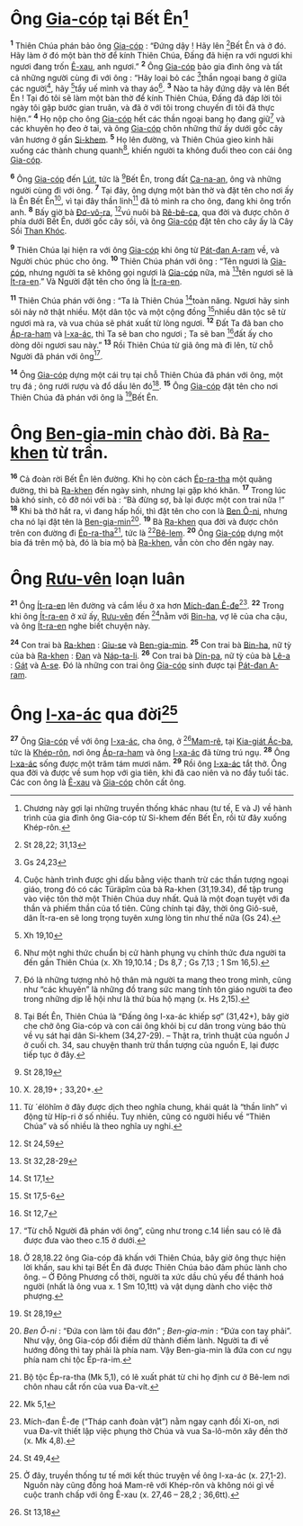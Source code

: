# Ông [Gia-cóp]() tại Bết Ên[^1-e81cba83-6d58-4750-ae73-6d646b20e410]

<sup><b>1</b></sup> Thiên Chúa phán bảo ông [Gia-cóp]() : “Đứng dậy ! Hãy lên [^1@-e81cba83-6d58-4750-ae73-6d646b20e410]Bết Ên và ở đó. Hãy làm ở đó một bàn thờ để kính Thiên Chúa, Đấng đã hiện ra với ngươi khi ngươi đang trốn [Ê-xau](), anh ngươi.” <sup><b>2</b></sup> Ông [Gia-cóp]() bảo gia đình ông và tất cả những người cùng đi với ông : “Hãy loại bỏ các [^2@-e81cba83-6d58-4750-ae73-6d646b20e410]thần ngoại bang ở giữa các người[^2-e81cba83-6d58-4750-ae73-6d646b20e410], hãy [^3@-e81cba83-6d58-4750-ae73-6d646b20e410]tẩy uế mình và thay áo[^3-e81cba83-6d58-4750-ae73-6d646b20e410]. <sup><b>3</b></sup> Nào ta hãy đứng dậy và lên Bết Ên ! Tại đó tôi sẽ làm một bàn thờ để kính Thiên Chúa, Đấng đã đáp lời tôi ngày tôi gặp bước gian truân, và đã ở với tôi trong chuyến đi tôi đã thực hiện.” <sup><b>4</b></sup> Họ nộp cho ông [Gia-cóp]() hết các thần ngoại bang họ đang giữ[^4-e81cba83-6d58-4750-ae73-6d646b20e410] và các khuyên họ đeo ở tai, và ông [Gia-cóp]() chôn những thứ ấy dưới gốc cây vân hương ở gần [Si-khem](). <sup><b>5</b></sup> Họ lên đường, và Thiên Chúa gieo kinh hãi xuống các thành chung quanh[^5-e81cba83-6d58-4750-ae73-6d646b20e410], khiến người ta không đuổi theo con cái ông [Gia-cóp]().

<sup><b>6</b></sup> Ông [Gia-cóp]() đến [Lút](), tức là [^4@-e81cba83-6d58-4750-ae73-6d646b20e410]Bết Ên, trong đất [Ca-na-an](), ông và những người cùng đi với ông. <sup><b>7</b></sup> Tại đây, ông dựng một bàn thờ và đặt tên cho nơi ấy là Ên Bết Ên[^6-e81cba83-6d58-4750-ae73-6d646b20e410], vì tại đây thần linh[^7-e81cba83-6d58-4750-ae73-6d646b20e410] đã tỏ mình ra cho ông, đang khi ông trốn anh. <sup><b>8</b></sup> Bấy giờ bà [Đơ-vô-ra](), [^5@-e81cba83-6d58-4750-ae73-6d646b20e410]vú nuôi bà [Rê-bê-ca](), qua đời và được chôn ở phía dưới Bết Ên, dưới gốc cây sồi, và ông [Gia-cóp]() đặt tên cho cây ấy là Cây Sồi [Than Khóc]().

<sup><b>9</b></sup> Thiên Chúa lại hiện ra với ông [Gia-cóp]() khi ông từ [Pát-đan A-ram]() về, và Người chúc phúc cho ông. <sup><b>10</b></sup> Thiên Chúa phán với ông : “Tên ngươi là [Gia-cóp](), nhưng người ta sẽ không gọi ngươi là [Gia-cóp]() nữa, mà [^6@-e81cba83-6d58-4750-ae73-6d646b20e410]tên ngươi sẽ là [Ít-ra-en]().” Và Người đặt tên cho ông là [Ít-ra-en]().

<sup><b>11</b></sup> Thiên Chúa phán với ông : “Ta là Thiên Chúa [^7@-e81cba83-6d58-4750-ae73-6d646b20e410]toàn năng. Ngươi hãy sinh sôi nảy nở thật nhiều. Một dân tộc và một cộng đồng [^8@-e81cba83-6d58-4750-ae73-6d646b20e410]nhiều dân tộc sẽ từ ngươi mà ra, và vua chúa sẽ phát xuất từ lòng ngươi. <sup><b>12</b></sup> Đất Ta đã ban cho [Áp-ra-ham]() và [I-xa-ác](), thì Ta sẽ ban cho ngươi ; Ta sẽ ban [^9@-e81cba83-6d58-4750-ae73-6d646b20e410]đất ấy cho dòng dõi ngươi sau này.” <sup><b>13</b></sup> Rồi Thiên Chúa từ giã ông mà đi lên, từ chỗ Người đã phán với ông[^8-e81cba83-6d58-4750-ae73-6d646b20e410].

<sup><b>14</b></sup> Ông [Gia-cóp]() dựng một cái trụ tại chỗ Thiên Chúa đã phán với ông, một trụ đá ; ông rưới rượu và đổ dầu lên đó[^9-e81cba83-6d58-4750-ae73-6d646b20e410]. <sup><b>15</b></sup> Ông [Gia-cóp]() đặt tên cho nơi Thiên Chúa đã phán với ông là [^10@-e81cba83-6d58-4750-ae73-6d646b20e410]Bết Ên.

# Ông [Ben-gia-min]() chào đời. Bà [Ra-khen]() từ trần.

<sup><b>16</b></sup> Cả đoàn rời Bết Ên lên đường. Khi họ còn cách [Ép-ra-tha]() một quãng đường, thì bà [Ra-khen]() đến ngày sinh, nhưng lại gặp khó khăn. <sup><b>17</b></sup> Trong lúc bà khó sinh, cô đỡ nói với bà : “Bà đừng sợ, bà lại được một con trai nữa !” <sup><b>18</b></sup> Khi bà thở hắt ra, vì đang hấp hối, thì đặt tên cho con là [Ben Ô-ni](), nhưng cha nó lại đặt tên là [Ben-gia-min]()[^10-e81cba83-6d58-4750-ae73-6d646b20e410]. <sup><b>19</b></sup> Bà [Ra-khen]() qua đời và được chôn trên con đường đi [Ép-ra-tha]()[^11-e81cba83-6d58-4750-ae73-6d646b20e410], tức là [^11@-e81cba83-6d58-4750-ae73-6d646b20e410][Bê-lem](). <sup><b>20</b></sup> Ông [Gia-cóp]() dựng một bia đá trên mộ bà, đó là bia mộ bà [Ra-khen](), vẫn còn cho đến ngày nay.

# Ông [Rưu-vên]() loạn luân

<sup><b>21</b></sup> Ông [Ít-ra-en]() lên đường và cắm lều ở xa hơn [Mích-đan Ê-đe]()[^12-e81cba83-6d58-4750-ae73-6d646b20e410]. <sup><b>22</b></sup> Trong khi ông [Ít-ra-en]() ở xứ ấy, [Rưu-vên]() đến [^12@-e81cba83-6d58-4750-ae73-6d646b20e410]nằm với [Bin-ha](), vợ lẽ của cha cậu, và ông [Ít-ra-en]() nghe biết chuyện này.

<sup><b>24</b></sup> Con trai bà [Ra-khen]() : [Giu-se]() và [Ben-gia-min](). <sup><b>25</b></sup> Con trai bà [Bin-ha](), nữ tỳ của bà [Ra-khen]() : [Đan]() và [Náp-ta-li](). <sup><b>26</b></sup> Con trai bà [Din-pa](), nữ tỳ của bà [Lê-a]() : [Gát]() và [A-se](). Đó là những con trai ông [Gia-cóp]() sinh được tại [Pát-đan A-ram]().

# Ông [I-xa-ác]() qua đời[^14-e81cba83-6d58-4750-ae73-6d646b20e410]

<sup><b>27</b></sup> Ông [Gia-cóp]() về với ông [I-xa-ác](), cha ông, ở [^14@-e81cba83-6d58-4750-ae73-6d646b20e410][Mam-rê](), tại [Kia-giát Ác-ba](), tức là [Khép-rôn](), nơi ông [Áp-ra-ham]() và ông [I-xa-ác]() đã từng trú ngụ. <sup><b>28</b></sup> Ông [I-xa-ác]() sống được một trăm tám mươi năm. <sup><b>29</b></sup> Rồi ông [I-xa-ác]() tắt thở. Ông qua đời và được về sum họp với gia tiên, khi đã cao niên và no đầy tuổi tác. Các con ông là [Ê-xau]() và [Gia-cóp]() chôn cất ông.

[^1-e81cba83-6d58-4750-ae73-6d646b20e410]: Chương này gợi lại những truyền thống khác nhau (tư tế, E và J) về hành trình của gia đình ông Gia-cóp từ Si-khem đến Bết Ên, rồi từ đây xuống Khép-rôn.

[^2-e81cba83-6d58-4750-ae73-6d646b20e410]: Cuộc hành trình được ghi dấu bằng việc thanh trừ các thần tượng ngoại giáo, trong đó có các Türäpîm của bà Ra-khen (31,19.34), để tập trung vào việc tôn thờ một Thiên Chúa duy nhất. Quả là một đoạn tuyệt với đa thần và phiếm thần của tổ tiên. Cũng chính tại đây, thời ông Giô-suê, dân Ít-ra-en sẽ long trọng tuyên xưng lòng tin như thế nữa (Gs 24).

[^3-e81cba83-6d58-4750-ae73-6d646b20e410]: Như một nghi thức chuẩn bị cử hành phụng vụ chính thức đưa người ta đến gần Thiên Chúa (x. Xh 19,10.14 ; Ds 8,7 ; Gs 7,13 ; 1 Sm 16,5).

[^4-e81cba83-6d58-4750-ae73-6d646b20e410]: Đó là những tượng nhỏ hộ thân mà người ta mang theo trong mình, cũng như “các khuyên” là những đồ trang sức mang tính tôn giáo người ta đeo trong những dịp lễ hội như là thứ bùa hộ mạng (x. Hs 2,15).

[^5-e81cba83-6d58-4750-ae73-6d646b20e410]: Tại Bết Ên, Thiên Chúa là “Đấng ông I-xa-ác khiếp sợ” (31,42+), bây giờ che chở ông Gia-cóp và con cái ông khỏi bị cư dân trong vùng báo thù về vụ sát hại dân Si-khem (34,27-29). – Thật ra, trình thuật của nguồn J ở cuối ch. 34, sau chuyện thanh trừ thần tượng của nguồn E, lại được tiếp tục ở đây.

[^6-e81cba83-6d58-4750-ae73-6d646b20e410]: X. 28,19+ ; 33,20+.

[^7-e81cba83-6d58-4750-ae73-6d646b20e410]: Từ ´élöhîm ở đây được dịch theo nghĩa chung, khái quát là “thần linh” vì động từ Híp-ri ở số nhiều. Tuy nhiên, cũng có người hiểu về “Thiên Chúa” và số nhiều là theo nghĩa uy nghi.

[^8-e81cba83-6d58-4750-ae73-6d646b20e410]: “Từ chỗ Người đã phán với ông”, cũng như trong c.14 liền sau có lẽ đã được đưa vào theo c.15 ở dưới.

[^9-e81cba83-6d58-4750-ae73-6d646b20e410]: Ở 28,18.22 ông Gia-cóp đã khấn với Thiên Chúa, bây giờ ông thực hiện lời khấn, sau khi tại Bết Ên đã được Thiên Chúa bảo đảm phúc lành cho ông. – Ở Đông Phương cổ thời, người ta xức dầu chủ yếu để thánh hoá người (nhất là ông vua x. 1 Sm 10,1tt) và vật dụng dành cho việc thờ phượng.

[^10-e81cba83-6d58-4750-ae73-6d646b20e410]: _Ben Ô-ni_ : “Đứa con làm tôi đau đớn” ; _Ben-gia-min_ : “Đứa con tay phải”. Như vậy, ông Gia-cóp đổi điềm dữ thành điềm lành. Người ta đi về hướng đông thì tay phải là phía nam. Vậy Ben-gia-min là đứa con cư ngụ phía nam chi tộc Ép-ra-im.

[^11-e81cba83-6d58-4750-ae73-6d646b20e410]: Bộ tộc Ép-ra-tha (Mk 5,1), có lẽ xuất phát từ chi họ định cư ở Bê-lem nơi chôn nhau cắt rốn của vua Đa-vít.

[^12-e81cba83-6d58-4750-ae73-6d646b20e410]: Mích-đan Ê-đe (“Tháp canh đoàn vật”) nằm ngay cạnh đồi Xi-on, nơi vua Đa-vít thiết lập việc phụng thờ Chúa và vua Sa-lô-môn xây đền thờ (x. Mk 4,8).

[^14-e81cba83-6d58-4750-ae73-6d646b20e410]: Ở đây, truyền thống tư tế mới kết thúc truyện về ông I-xa-ác (x. 27,1-2). Nguồn này cũng đồng hoá Mam-rê với Khép-rôn và không nói gì về cuộc tranh chấp với ông Ê-xau (x. 27,46 – 28,2 ; 36,6tt).

[^1@-e81cba83-6d58-4750-ae73-6d646b20e410]: St 28,22; 31,13

[^2@-e81cba83-6d58-4750-ae73-6d646b20e410]: Gs 24,23

[^3@-e81cba83-6d58-4750-ae73-6d646b20e410]: Xh 19,10

[^4@-e81cba83-6d58-4750-ae73-6d646b20e410]: St 28,19

[^5@-e81cba83-6d58-4750-ae73-6d646b20e410]: St 24,59

[^6@-e81cba83-6d58-4750-ae73-6d646b20e410]: St 32,28-29

[^7@-e81cba83-6d58-4750-ae73-6d646b20e410]: St 17,1

[^8@-e81cba83-6d58-4750-ae73-6d646b20e410]: St 17,5-6

[^9@-e81cba83-6d58-4750-ae73-6d646b20e410]: St 12,7

[^10@-e81cba83-6d58-4750-ae73-6d646b20e410]: St 28,19

[^11@-e81cba83-6d58-4750-ae73-6d646b20e410]: Mk 5,1

[^12@-e81cba83-6d58-4750-ae73-6d646b20e410]: St 49,4

[^14@-e81cba83-6d58-4750-ae73-6d646b20e410]: St 13,18
